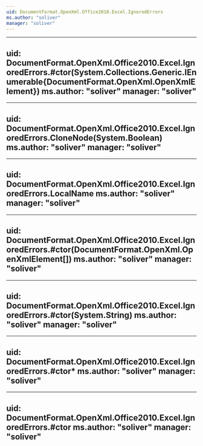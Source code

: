 ```yaml
---
uid: DocumentFormat.OpenXml.Office2010.Excel.IgnoredErrors
ms.author: "soliver"
manager: "soliver"
---
```


---
uid: DocumentFormat.OpenXml.Office2010.Excel.IgnoredErrors.#ctor(System.Collections.Generic.IEnumerable{DocumentFormat.OpenXml.OpenXmlElement})
ms.author: "soliver"
manager: "soliver"
---

---
uid: DocumentFormat.OpenXml.Office2010.Excel.IgnoredErrors.CloneNode(System.Boolean)
ms.author: "soliver"
manager: "soliver"
---

---
uid: DocumentFormat.OpenXml.Office2010.Excel.IgnoredErrors.LocalName
ms.author: "soliver"
manager: "soliver"
---

---
uid: DocumentFormat.OpenXml.Office2010.Excel.IgnoredErrors.#ctor(DocumentFormat.OpenXml.OpenXmlElement[])
ms.author: "soliver"
manager: "soliver"
---

---
uid: DocumentFormat.OpenXml.Office2010.Excel.IgnoredErrors.#ctor(System.String)
ms.author: "soliver"
manager: "soliver"
---

---
uid: DocumentFormat.OpenXml.Office2010.Excel.IgnoredErrors.#ctor*
ms.author: "soliver"
manager: "soliver"
---

---
uid: DocumentFormat.OpenXml.Office2010.Excel.IgnoredErrors.#ctor
ms.author: "soliver"
manager: "soliver"
---
